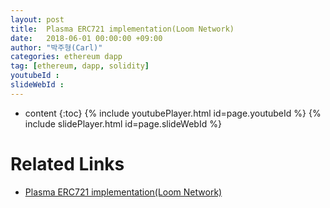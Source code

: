 ```yaml
---
layout: post
title:  Plasma ERC721 implementation(Loom Network)
date:   2018-06-01 00:00:00 +09:00
author: "박주형(Carl)"
categories: ethereum dapp
tag: [ethereum, dapp, solidity]
youtubeId :
slideWebId : 
---
```

* content
{:toc}
{% include youtubePlayer.html id=page.youtubeId %}
{% include slidePlayer.html id=page.slideWebId %}

# Related Links
- [Plasma ERC721 implementation(Loom Network)](https://medium.com/onther-tech/plasma-erc721-implementation-loomnetwork-9f8ec59bb25b)
